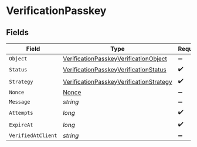 # VerificationPasskey


## Fields

| Field                                                                                                         | Type                                                                                                          | Required                                                                                                      | Description                                                                                                   |
| ------------------------------------------------------------------------------------------------------------- | ------------------------------------------------------------------------------------------------------------- | ------------------------------------------------------------------------------------------------------------- | ------------------------------------------------------------------------------------------------------------- |
| `Object`                                                                                                      | [VerificationPasskeyVerificationObject](../../Models/Components/VerificationPasskeyVerificationObject.md)     | :heavy_minus_sign:                                                                                            | N/A                                                                                                           |
| `Status`                                                                                                      | [VerificationPasskeyVerificationStatus](../../Models/Components/VerificationPasskeyVerificationStatus.md)     | :heavy_check_mark:                                                                                            | N/A                                                                                                           |
| `Strategy`                                                                                                    | [VerificationPasskeyVerificationStrategy](../../Models/Components/VerificationPasskeyVerificationStrategy.md) | :heavy_check_mark:                                                                                            | N/A                                                                                                           |
| `Nonce`                                                                                                       | [Nonce](../../Models/Components/Nonce.md)                                                                     | :heavy_minus_sign:                                                                                            | N/A                                                                                                           |
| `Message`                                                                                                     | *string*                                                                                                      | :heavy_minus_sign:                                                                                            | N/A                                                                                                           |
| `Attempts`                                                                                                    | *long*                                                                                                        | :heavy_check_mark:                                                                                            | N/A                                                                                                           |
| `ExpireAt`                                                                                                    | *long*                                                                                                        | :heavy_check_mark:                                                                                            | N/A                                                                                                           |
| `VerifiedAtClient`                                                                                            | *string*                                                                                                      | :heavy_minus_sign:                                                                                            | N/A                                                                                                           |